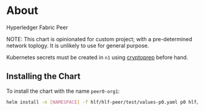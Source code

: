 # About

Hyperledger Fabric Peer

NOTE: This chart is opinionated for custom project; with a pre-determined network toplogy. It is unlikely to use for general purpose.

Kubernetes secrets must be created in `n1` using [cryptoprep](../workflow/cryptoprep/README.md) before hand.

## Installing the Chart

To install the chart with the name `peer0-org1`:

```bash
helm install -n [NAMESPACE] -f hlf/hlf-peer/test/values-p0.yaml p0 hlf/hlf-peer
```
